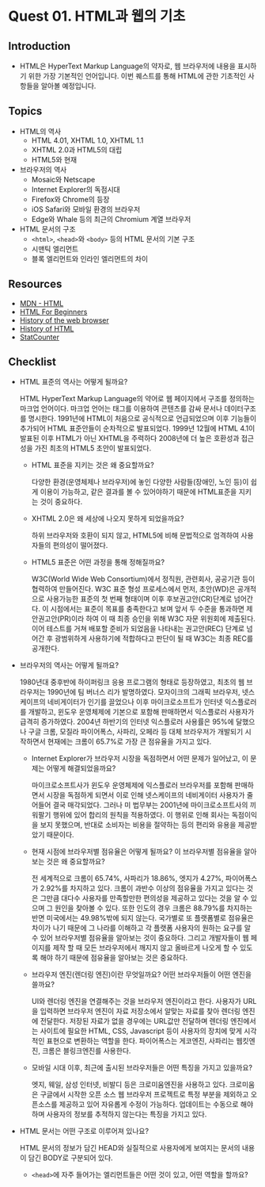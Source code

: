 # Quest 01. HTML과 웹의 기초

## Introduction

* HTML은 HyperText Markup Language의 약자로, 웹 브라우저에 내용을 표시하기 위한 가장 기본적인 언어입니다. 이번 퀘스트를 통해 HTML에 관한 기초적인 사항들을 알아볼 예정입니다.

## Topics

* HTML의 역사
  * HTML 4.01, XHTML 1.0, XHTML 1.1
  * XHTML 2.0과 HTML5의 대립
  * HTML5와 현재
* 브라우저의 역사
  * Mosaic와 Netscape
  * Internet Explorer의 독점시대
  * Firefox와 Chrome의 등장
  * iOS Safari와 모바일 환경의 브라우저
  * Edge와 Whale 등의 최근의 Chromium 계열 브라우저
* HTML 문서의 구조
  * `<html>`, `<head>`와 `<body>` 등의 HTML 문서의 기본 구조
  * 시맨틱 엘리먼트
  * 블록 엘리먼트와 인라인 엘리먼트의 차이

## Resources

* [MDN - HTML](https://developer.mozilla.org/ko/docs/Web/HTML)
* [HTML For Beginners](https://html.com/)
* [History of the web browser](https://en.wikipedia.org/wiki/History_of_the_web_browser)
* [History of HTML](https://en.wikipedia.org/wiki/HTML)
* [StatCounter](https://gs.statcounter.com/)

## Checklist

* HTML 표준의 역사는 어떻게 될까요?  

  HTML HyperText Markup Language의 약어로 웹 페이지에서 구조를 정의하는 마크업 언어이다. 마크업 언어는 태그를 이용하여 콘텐츠를 감싸 문서나 데이터구조를 명시한다. 1991년에 HTML이 처음으로 공식적으로 언급되었으며 이후 기능들이 추가되어 HTML 표준안들이 순차적으로 발표되었다. 1999년 12월에 HTML 4.1이 발표된 이후 HTML가 아닌 XHTML을 주력하다 2008년에 더 높은 호환성과 접근성을 가진 최초의 HTML5 초안이 발표되었다. 
  * HTML 표준을 지키는 것은 왜 중요할까요? 
   
    다양한 환경(운영체제나 브라우저)에 놓인 다양한 사람들(장애인, 노인 등)이 쉽게 이용이 가능하고, 같은 결과를 볼 수 있어야하기 때문에 HTML표준을 지키는 것이 중요하다. 
  * XHTML 2.0은 왜 세상에 나오지 못하게 되었을까요? 

    하위 브라우저와 호환이 되지 않고, HTML5에 비해 문법적으로 엄격하여 사용자들의 편의성이 떨어졌다.
  * HTML5 표준은 어떤 과정을 통해 정해질까요?

    W3C(World Wide Web Consortium)에서 정직원, 관련회사, 공공기관 등이 협력하여 만들어진다. W3C 표준 형성 프로세스에서 먼저, 초안(WD)은 공개적으로 사용가능한 표준의 첫 번째 형태이며 이후 후보권고안(CR)단계로 넘어간다. 이 시점에서는 표준이 목표를 충족한다고 보며 앞서 두 수준을 통과하면 제안권고안(PR)이라 하여 이 때 최종 승인을 위해 W3C 자문 위원회에 제출된다. 이어 테스트를 거쳐 배포할 준비가 되었음을 나타내는 권고안(REC) 단계로 넘어간 후 광범위하게 사용하기에 적합하다고 판단이 될 때 W3C는 최종 REC를 공개한다.   
* 브라우저의 역사는 어떻게 될까요?

  1980년대 중후반에 하이퍼링크 응용 프로그램의 형태로 등장하였고, 최초의 웹 브라우저는 1990년에 팀 버너스 리가 발명하였다. 모자이크의 그래픽 브라우저, 넷스케이프의 네비게이터가 인기를 끌었으나 이후 마이크로소프트가 인터넷 익스플로러를 개발하고, 윈도우 운영체제에 기본으로 포함해 판매하면서 익스플로러 사용자가 급격히 증가하였다. 2004년 하반기의 인터넷 익스플로러 사용률은 95%에 달했으나 구글 크롬, 모질라 파이어폭스, 사파리, 오페라 등 대체 브라우저가 개발되기 시작하면서 현재에는 크롬이 65.7%로 가장 큰 점유율을 가지고 있다. 
  * Internet Explorer가 브라우저 시장을 독점하면서 어떤 문제가 일어났고, 이 문제는 어떻게 해결되었을까요?

    마이크로소프트사가 윈도우 운영체제에 익스플로러 브라우저를 포함해 판매하면서 시장을 독점하게 되면서 이로 인해 넷스케이프의 네비게이터 사용자가 줄어들어 결국 매각되었다. 그러나 미 법무부는 2001년에 마이크로소프트사의 끼워팔기 행위에 있어 합리의 원칙을 적용하였다. 이 행위로 인해 회사는 독점이익을 보지 못했으며, 반대로 소비자는 비용을 절약하는 등의 편리와 유용을 제공받았기 때문이다. 
  * 현재 시점에 브라우저별 점유율은 어떻게 될까요? 이 브라우저별 점유율을 알아보는 것은 왜 중요할까요?

    전 세계적으로 크롬이 65.74%, 사파리가 18.86%, 엣지가 4.27%, 파이어폭스가 2.92%를 차지하고 있다. 크롬이 과반수 이상의 점유율을 가지고 있다는 것은 그만큼 대다수 사용자를 만족할만한 편의성을 제공하고 있다는 것을 알 수 있으며 그 원인을 찾아볼 수 있다. 또한 인도의 경우 크롬은 88.79%를 차지하는 반면 미국에서는 49.98%밖에 되지 않는다. 국가별로 또 플랫폼별로 점유율은 차이가 나기 때문에 그 나라를 이해하고 각 플랫폼 사용자의 원하는 요구를 알 수 있어 브라우저별 점유율을 알아보는 것이 중요하다. 그리고 개발자들이 웹 페이지를 제작 할 때 모든 브라우저에서 깨지지 않고 올바르게 나오게 할 수 있도록 해야 하기 때문에 점유율을 알아보는 것은 중요하다.
  * 브라우저 엔진(렌더링 엔진)이란 무엇일까요? 어떤 브라우저들이 어떤 엔진을 쓸까요?

    UI와 렌더링 엔진을 연결해주는 것을 브라우저 엔진이라고 한다. 사용자가 URL을 입력하면 브라우저 엔진이 자료 저장소에서 알맞는 자료를 찾아 렌더링 엔진에 전달한다. 저장된 자료가 없을 경우에는 URL값만 전달하며 렌더링 엔진에서는 사이트에 필요한 HTML, CSS, Javascript 등이 사용자의 장치에 맞게 시각적인 표현으로 변환하는 역할을 한다. 파이어폭스는 게코엔진, 사파리는 웹킷엔진, 크롬은 블링크엔진를 사용한다. 
    
  * 모바일 시대 이후, 최근에 출시된 브라우저들은 어떤 특징을 가지고 있을까요?

    엣지, 웨일, 삼성 인터넷, 비발디 등은 크로미움엔진을 사용하고 있다. 크로미움은 구글에서 시작한 오픈 소스 웹 브라우저 프로젝트로 특정 부분을 제외하고 오픈소스를 제공하고 있어 자유롭게 수정이 가능하다. 업데이트는 수동으로 해야하며 사용자의 정보를 추적하지 않는다는 특징을 가지고 있다.
    
* HTML 문서는 어떤 구조로 이루어져 있나요?

  HTML 문서의 정보가 담긴 HEAD와 실질적으로 사용자에게 보여지는 문서의 내용이 담긴 BODY로 구분되어 있다.
  
  * `<head>`에 자주 들어가는 엘리먼트들은 어떤 것이 있고, 어떤 역할을 할까요?

    <title>은 문서의 제목을, <meta>는 문서의 허용문자나, 메타요소의 정보형태, 실제 메타데이터의 컨텐츠를 알려주는 역할을 한다. 또한 <link>를 통해 문서에 css를 적용시키기도 한다. 
  * 시맨틱 태그는 무엇일까요?  의미를 명확하게 전달해주는 요소이다. 
    * 시맨틱 엘리먼트를 사용하면 어떤 점이 좋을까요? 

      영역을 쉽게 구분할 수 있고, 검색을 수행할 때 찾기도 편하다. 스크린 리더기를 사용하는 시각장애인한테는 사이트의 구조를 소리로 구분할 수 있게 해준다.
    * `<section>`과 `<div>`, `<header>`, `<footer>`, `<article>` 엘리먼트의 차이점은 무엇인가요? 

      <section>과 <div>는 관계 있는 문서, 내용을 묶는 역할을 하지만 전체적으로 보았을 때 어떠한 목적을 가지고 묶여 있는지 쉽게 알아차리기 힘들다. 그러나 <header>는 웹 문서의 윗부분에 있으면서 사이트 이름, 내비게이션 등으로 구성되는 시맨틱 태그인만큼 그 이름만으로 웹 문서에서 어떠한 구조와 역할을 가지고 있는지 파악이 가능하다. 마찬가지로 <footer>는 웹 문서 맨 아래쪽에 있으며 저작권, 연락처 등이 포함되며 <article>은 독립적으로 구성된 글을 나타낸다. 

  * 블록 레벨 엘리먼트와 인라인 엘리먼트는 어떤 차이가 있을까요?

    블록 엘리먼트는 한 줄 전체를 차지하여 여러 개의 블록 요소들이 수직으로 쌓인다. 그렇기에 인라인보다 큰 구조를 생성할 수 있으며 크기 및 padding, margin으로 상하좌우 여백을 지정할 수 있다. 인라인 엘리먼트는 코딩한 영역만을 차지하며 크기를 지정할 수는 없고, margin으로 좌우에만 여백지정이 가능하다. 여러 개의 인라인 엘리먼트가 있을 경우에는 수평으로 쌓인다. 
    
   

## Quest

* [이 화면](screen.png)의 정보를 HTML 문서로 표현해 보세요. 다만 CSS를 전혀 사용하지 않고, 문서의 구조가 어떻게 되어 있는지를 파악하여 구현해 보세요.
  * [CSS Naked Day](https://css-naked-day.github.io/)는 매년 4월 9일에 CSS 없는 웹 페이지를 공개하여 내용과 마크업에 집중한 HTML 구조의 중요성을 강조하는 행사입니다.
* 폴더에 있는 `skeleton.html` 파일을 바탕으로 작업해 보시면 됩니다.
  * 정확하게 구현할 필요는 없습니다. 구조를 파악하는데 집중해봅시다.
  * 화면을 구성하는 큰 요소들을 어떻게 처리하면 좋을까요?
  * HTML 문서상에서 같은 층위에 비슷한 요소들이 반복될 때는 어떤 식으로 처리하는 것이 좋을까요?

## Advanced

* (선택사항) XML은 어떤 표준일까요? 어떤 식으로 발전해 왔을까요?
* YML, Markdown 등 다른 마크업 언어들은 어떤 특징을 가지고 있고, 어떤 용도로 쓰일까요?

